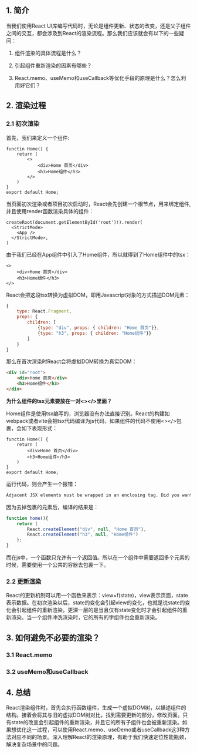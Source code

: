 ## 1. 简介

当我们使用React UI库编写代码时，无论是组件更新、状态的改变，还是父子组件之间的交互，都会涉及到React的渲染流程。那么我们应该就会有以下的一些疑问：

1. 组件渲染的具体流程是什么？

2. 引起组件重新渲染的因素有哪些？

3. React.memo、useMemo和useCallback等优化手段的原理是什么？怎么利用好它们？

## 2. 渲染过程

### 2.1 初次渲染

首先，我们来定义一个组件:

```tsx
functin Home() {
    return (
        <>
            <div>Home 首页</div>
            <h3>Home组件</h3>
        </>
    )
}
export default Home;
```

当页面初次渲染或者项目初次启动时，React会先创建一个根节点，用来绑定组件,并且使用render函数渲染具体的组件：

```tsx
createRoot(document.getElementById('root')!).render(
  <StrictMode>
    <App />
  </StrictMode>,
)
```

由于我们已经在App组件中引入了Home组件，所以就得到了Home组件中的tsx：

```tsx
<>
    <div>Home 首页</div>
    <h3>Home组件</h3>
</>
```

React会把这段tsx转换为虚拟DOM，即用Javascript对象的方式描述DOM元素：

```js
{
    type: React.Fragment,
    props: {
        children: [
            {type: "div", props: { children: "Home 首页"}},
            {type: "h3", props: { children: "Home组件"}}
        ]
    }
}
```

那么在首次渲染时React会将虚拟DOM转换为真实DOM：

```html
<div id="root">
    <div>Home 首页</div>
    <h3>Home组件</h3>
</div>
```

**为什么组件的tsx元素要放在一对<></>里面？**

Home组件是使用tsx编写的，浏览器没有办法直接识别。React的构建如webpack或者vite会把tsx代码编译为js代码，如果组件的代码不使用<></>包裹，会如下表现形式：

```tsx
functin Home() {
    return (
        <div>Home 首页</div>
        <h3>Home组件</h3>
    )
}
export default Home;
```

运行代码，则会产生一个报错：

```bash
Adjacent JSX elements must be wrapped in an enclosing tag. Did you want a JSX fragment <>...</>
```

因为去掉包裹的元素后，编译的结果是：

```ts
function home(){
    return (
        React.createElement("div", null, "Home 首页"),
        React.createElement("h3", null, "Home组件")
    );
}
```

而在js中，一个函数只允许有一个返回值。所以在一个组件中需要返回多个元素的时候，需要使用一个公共的容器去包裹一下。

### 2.2 更新渲染

React的更新机制可以用一个函数来表示：view=f(state)，view表示页面，state表示数据。在初次渲染以后，state的变化会引起view的变化，也就是说state的变化会引起组件的重新渲染，更深一层的是当且仅有state变化时才会引起组件的重新渲染。当一个组件冲洗渲染时，它的所有的字组件也会重新渲染。



## 3. 如何避免不必要的渲染？

### 3.1 React.memo

### 3.2 useMemo和useCallback

## 4. 总结

React渲染组件时，首先会执行函数组件，生成一个虚拟DOM树，以描述组件的结构。接着会将其与旧的虚拟DOM树对比，找到需要更新的部分，修改页面。只有state的改变会引起组件的重新渲染，并且它的所有子组件也会被重新渲染。如果想优化这一过程，可以使用React.memo、useDemo或者useCallback这3种方法对应不同的场景。深入理解React的渲染原理，有助于我们快速定位性能瓶颈，解决复杂场景中的问题。